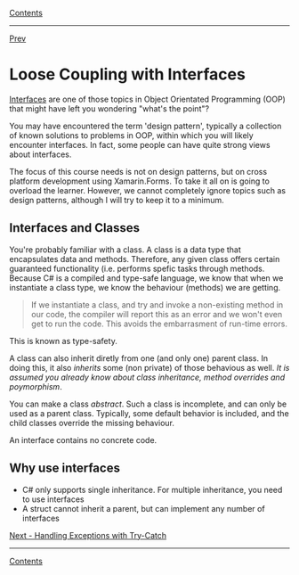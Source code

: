 [Contents](README.md)

----

[Prev](async-programming.md)

# Loose Coupling with Interfaces
[Interfaces](https://docs.microsoft.com/en-us/dotnet/csharp/programming-guide/interfaces/) are one of those topics in Object Orientated Programming (OOP) that might have left you wondering "what's the point"?

You may have encountered the term 'design pattern', typically a collection of known solutions to problems in OOP, within which you will likely encounter interfaces. In fact, some people can have quite strong views about interfaces.

The focus of this course needs is not on design patterns, but on cross platform development using Xamarin.Forms. To take it all on is going to overload the learner. However, we cannot completely ignore topics such as design patterns, although I will try to keep it to a minimum.

## Interfaces and Classes
You're probably familiar with a class. A class is a data type that encapsulates data and methods. Therefore, any given class offers certain guaranteed functionality (i.e. performs spefic tasks through methods. Because C# is a compiled and type-safe language, we know that when we instantiate a class type, we know the behaviour (methods) we are getting. 

> If we instantiate a class, and try and invoke a non-existing method in our code, the compiler will report this as an error and we won't even get to run the code. This avoids the embarrasment of run-time errors.

This is known as type-safety.

A class can also inherit diretly from one (and only one) parent class. In doing this, it also _inherits_ some (non private) of those behavious as well. _It is assumed you already know about class inheritance, method overrides and poymorphism_.

You can make a class _abstract_. Such a class is incomplete, and can only be used as a parent class. Typically, some default behavior is included, and the child classes override the missing behaviour.

An interface contains no concrete code. 

## Why use interfaces
- C# only supports single inheritance. For multiple inheritance, you need to use interfaces
- A struct cannot inherit a parent, but can implement any number of interfaces

[Next - Handling Exceptions with Try-Catch](try-catch.md)

----

[Contents](/docs/README.md)